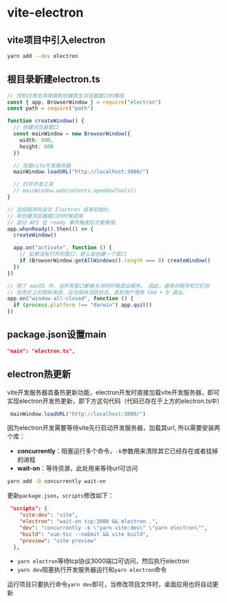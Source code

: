 # vite-electron

## vite项目中引入electron

```sh
yarn add --dev electron
```

## 根目录新建electron.ts

```ts
// 控制应用生命周期和创建原生浏览器窗口的模组
const { app, BrowserWindow } = require("electron")
const path = require("path")

function createWindow() {
  // 创建浏览器窗口
  const mainWindow = new BrowserWindow({
    width: 800,
    height: 600
  })

  // 加载vite开发服务器
  mainWindow.loadURL("http://localhost:3000/")

  // 打开开发工具
  // mainWindow.webContents.openDevTools()
}

// 这段程序将会在 Electron 结束初始化
// 和创建浏览器窗口的时候调用
// 部分 API 在 ready 事件触发后才能使用。
app.whenReady().then(() => {
  createWindow()

  app.on("activate", function () {
    // 如果没有打开的窗口，那么会创建一个窗口
    if (BrowserWindow.getAllWindows().length === 0) createWindow()
  })
})

// 除了 macOS 外，当所有窗口都被关闭的时候退出程序。 因此，通常对程序和它们在
// 任务栏上的图标来说，应当保持活跃状态，直到用户使用 Cmd + Q 退出。
app.on("window-all-closed", function () {
  if (process.platform !== "darwin") app.quit()
})
```

## package.json设置main

```json
"main": "electron.ts",
```

## electron热更新

vite开发服务器具备热更新功能，electron开发时直接加载vite开发服务器，即可实现electron开发热更新，即下方这句代码（代码已存在于上方的electron.ts中）

```ts
 mainWindow.loadURL("http://localhost:3000/")
```

因为electron开发需要等待vite先行启动开发服务器，加载其url, 所以需要安装两个库：

- **concurrently**：阻塞运行多个命令，`-k`参数用来清除其它已经存在或者挂掉的进程
- **wait-on**：等待资源，此处用来等待url可访问

```sh
yarn add -D concurrently wait-on
```

更新`package.json`，`scripts`修改如下：

```json
 "scripts": {
    "vite:dev": "vite",
    "electron": "wait-on tcp:3000 && electron .",
    "dev": "concurrently -k \"yarn vite:dev\" \"yarn electron\"",
    "build": "vue-tsc --noEmit && vite build",
    "preview": "vite preview"
  },
```

- `yarn electron`等待tcp协议3000端口可访问，然后执行electron
- `yarn dev`阻塞执行开发服务器运行和`yarn electron`命令

运行项目只要执行命令`yarn dev`即可，当修改项目文件时，桌面应用也将自动更新

